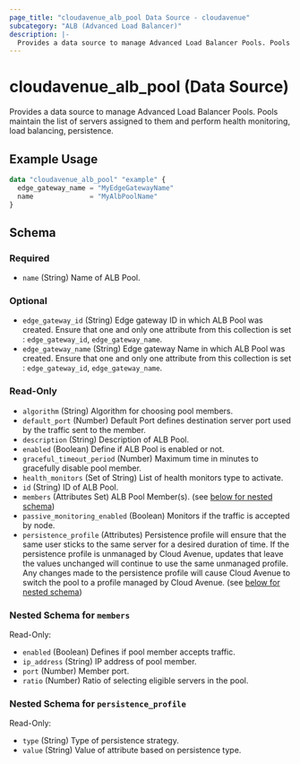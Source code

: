 ```yaml
---
page_title: "cloudavenue_alb_pool Data Source - cloudavenue"
subcategory: "ALB (Advanced Load Balancer)"
description: |-
  Provides a data source to manage Advanced Load Balancer Pools. Pools maintain the list of servers assigned to them and perform health monitoring, load balancing, persistence.
---
```


# cloudavenue_alb_pool (Data Source)

Provides a data source to manage Advanced Load Balancer Pools. Pools maintain the list of servers assigned to them and perform health monitoring, load balancing, persistence.

## Example Usage

```terraform
data "cloudavenue_alb_pool" "example" {
  edge_gateway_name = "MyEdgeGatewayName"
  name              = "MyAlbPoolName"
}
```

<!-- schema generated by tfplugindocs -->
## Schema

### Required

- `name` (String) Name of ALB Pool.

### Optional

- `edge_gateway_id` (String) Edge gateway ID in which ALB Pool was created. Ensure that one and only one attribute from this collection is set : `edge_gateway_id`, `edge_gateway_name`.
- `edge_gateway_name` (String) Edge gateway Name in which ALB Pool was created. Ensure that one and only one attribute from this collection is set : `edge_gateway_id`, `edge_gateway_name`.

### Read-Only

- `algorithm` (String) Algorithm for choosing pool members.
- `default_port` (Number) Default Port defines destination server port used by the traffic sent to the member.
- `description` (String) Description of ALB Pool.
- `enabled` (Boolean) Define if ALB Pool is enabled or not.
- `graceful_timeout_period` (Number) Maximum time in minutes to gracefully disable pool member.
- `health_monitors` (Set of String) List of health monitors type to activate.
- `id` (String) ID of ALB Pool.
- `members` (Attributes Set) ALB Pool Member(s). (see [below for nested schema](#nestedatt--members))
- `passive_monitoring_enabled` (Boolean) Monitors if the traffic is accepted by node.
- `persistence_profile` (Attributes) Persistence profile will ensure that the same user sticks to the same server for a desired duration of time. If the persistence profile is unmanaged by Cloud Avenue, updates that leave the values unchanged will continue to use the same unmanaged profile. Any changes made to the persistence profile will cause Cloud Avenue to switch the pool to a profile managed by Cloud Avenue. (see [below for nested schema](#nestedatt--persistence_profile))

<a id="nestedatt--members"></a>
### Nested Schema for `members`

Read-Only:

- `enabled` (Boolean) Defines if pool member accepts traffic.
- `ip_address` (String) IP address of pool member.
- `port` (Number) Member port.
- `ratio` (Number) Ratio of selecting eligible servers in the pool.


<a id="nestedatt--persistence_profile"></a>
### Nested Schema for `persistence_profile`

Read-Only:

- `type` (String) Type of persistence strategy.
- `value` (String) Value of attribute based on persistence type.

